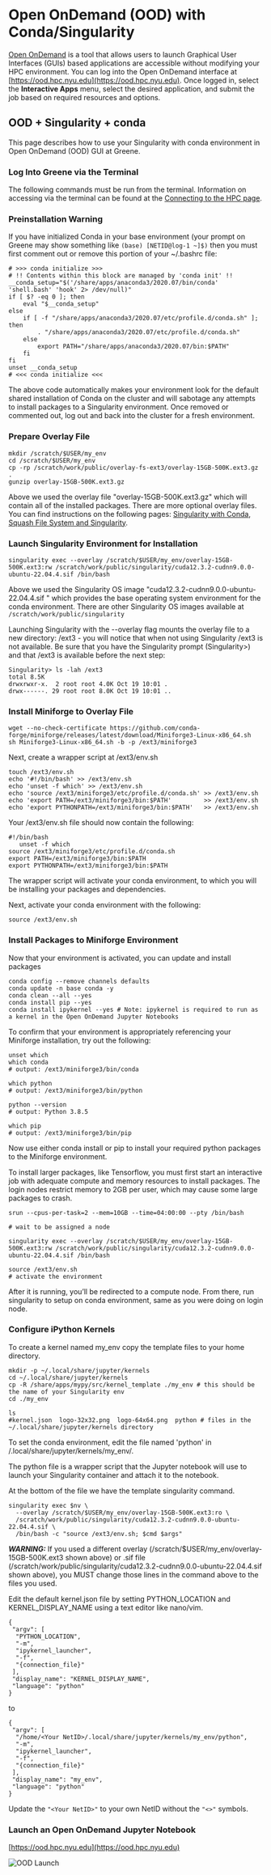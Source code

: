 # Open OnDemand (OOD) with Conda/Singularity

[Open OnDemand](https://ood.hpc.nyu.edu/) is a tool that allows users to launch Graphical User Interfaces (GUIs) based applications are accessible without modifying your HPC environment. You can log into the Open OnDemand interface at [https://ood.hpc.nyu.edu](https://ood.hpc.nyu.edu). Once logged in, select the **Interactive Apps** menu, select the desired application, and submit the job based on required resources and options. 

## OOD + Singularity + conda
This page describes how to use your Singularity with conda environment in Open OnDemand (OOD) GUI at Greene. 

### Log Into Greene via the Terminal
The following commands must be run from the terminal. Information on accessing via the terminal can be found at the [Connecting to the HPC page](../02_connecting_to_hpc/01_connecting_to_hpc.md). 

### Preinstallation Warning
If you have initialized Conda in your base environment (your prompt on Greene may show something like `(base) [NETID@log-1 ~]$)` then you must first comment out or remove this portion of your ~/.bashrc file:

```
# >>> conda initialize >>>
# !! Contents within this block are managed by 'conda init' !!
__conda_setup="$('/share/apps/anaconda3/2020.07/bin/conda' 'shell.bash' 'hook' 2> /dev/null)"
if [ $? -eq 0 ]; then
    eval "$__conda_setup"
else
    if [ -f "/share/apps/anaconda3/2020.07/etc/profile.d/conda.sh" ]; then
        . "/share/apps/anaconda3/2020.07/etc/profile.d/conda.sh"
    else
        export PATH="/share/apps/anaconda3/2020.07/bin:$PATH"
    fi
fi
unset __conda_setup
# <<< conda initialize <<<
```

The above code automatically makes your environment look for the default shared installation of Conda on the cluster and will sabotage  any attempts to install packages to a Singularity environment. Once removed or commented out, log out and back into the cluster for a fresh environment.

### Prepare Overlay File 
```
mkdir /scratch/$USER/my_env
cd /scratch/$USER/my_env
cp -rp /scratch/work/public/overlay-fs-ext3/overlay-15GB-500K.ext3.gz .
gunzip overlay-15GB-500K.ext3.gz
```
Above we used the overlay file "overlay-15GB-500K.ext3.gz" which will contain all of the installed packages. There are more optional overlay files. You can find instructions on the following pages: [Singularity with Conda](./singularity_with_conda.md), [Squash File System and Singularity](./squash_file_system_and_singularity.md). 

### Launch Singularity Environment for Installation
```
singularity exec --overlay /scratch/$USER/my_env/overlay-15GB-500K.ext3:rw /scratch/work/public/singularity/cuda12.3.2-cudnn9.0.0-ubuntu-22.04.4.sif /bin/bash
```
Above we used the Singularity OS image "cuda12.3.2-cudnn9.0.0-ubuntu-22.04.4.sif " which provides the base operating system environment for the conda environment. There are other Singularity OS images available at `/scratch/work/public/singularity`

Launching Singularity with the --overlay flag mounts the overlay file to a new directory: /ext3 - you will notice that when not using Singularity /ext3 is not available. Be sure that you have the Singularity prompt (Singularity>) and that /ext3 is available before the next step:
```
Singularity> ls -lah /ext3
total 8.5K
drwxrwxr-x.  2 root root 4.0K Oct 19 10:01 .
drwx------. 29 root root 8.0K Oct 19 10:01 ..
```

### Install Miniforge to Overlay File
```
wget --no-check-certificate https://github.com/conda-forge/miniforge/releases/latest/download/Miniforge3-Linux-x86_64.sh
sh Miniforge3-Linux-x86_64.sh -b -p /ext3/miniforge3
```
Next, create a wrapper script at /ext3/env.sh
```
touch /ext3/env.sh
echo '#!/bin/bash' >> /ext3/env.sh
echo 'unset -f which' >> /ext3/env.sh
echo 'source /ext3/miniforge3/etc/profile.d/conda.sh' >> /ext3/env.sh
echo 'export PATH=/ext3/miniforge3/bin:$PATH'         >> /ext3/env.sh
echo 'export PYTHONPATH=/ext3/miniforge3/bin:$PATH'   >> /ext3/env.sh
```
Your /ext3/env.sh file should now contain  the following:
```
#!/bin/bash
   unset -f which
source /ext3/miniforge3/etc/profile.d/conda.sh
export PATH=/ext3/miniforge3/bin:$PATH
export PYTHONPATH=/ext3/miniforge3/bin:$PATH
```
The wrapper script will activate your conda environment, to which you will be installing your packages and dependencies. 

Next, activate your conda environment with the following:
```
source /ext3/env.sh
```

### Install Packages to Miniforge Environment
Now that your environment is activated, you can update and install packages
```
conda config --remove channels defaults
conda update -n base conda -y
conda clean --all --yes
conda install pip --yes
conda install ipykernel --yes # Note: ipykernel is required to run as a kernel in the Open OnDemand Jupyter Notebooks
```
To confirm that your environment is appropriately referencing your Miniforge installation, try out the following:
```
unset which
which conda
# output: /ext3/miniforge3/bin/conda

which python
# output: /ext3/miniforge3/bin/python

python --version
# output: Python 3.8.5

which pip
# output: /ext3/miniforge3/bin/pip
```

Now use either conda install or pip to install your required python packages to the Miniforge environment.

To install larger packages, like Tensorflow, you must first start an interactive job with adequate compute and memory resources to install packages. The login nodes restrict memory to 2GB per user, which may cause some large packages to crash.
```
srun --cpus-per-task=2 --mem=10GB --time=04:00:00 --pty /bin/bash

# wait to be assigned a node

singularity exec --overlay /scratch/$USER/my_env/overlay-15GB-500K.ext3:rw /scratch/work/public/singularity/cuda12.3.2-cudnn9.0.0-ubuntu-22.04.4.sif /bin/bash

source /ext3/env.sh
# activate the environment
```

After it is running, you’ll be redirected to a compute node. From there, run singularity to setup on conda environment, same as you were doing on login node.

### Configure iPython Kernels
To create a kernel named my_env copy the template files to your home directory.
```
mkdir -p ~/.local/share/jupyter/kernels
cd ~/.local/share/jupyter/kernels
cp -R /share/apps/mypy/src/kernel_template ./my_env # this should be the name of your Singularity env
cd ./my_env 

ls
#kernel.json  logo-32x32.png  logo-64x64.png  python # files in the ~/.local/share/jupyter/kernels directory
```

To set the conda environment, edit the file named 'python' in /.local/share/jupyter/kernels/my_env/. 

The python file is a wrapper script that the Jupyter notebook will use to launch your Singularity container and attach it to the notebook.

At the bottom of the file we have the template singularity command.
```
singularity exec $nv \
  --overlay /scratch/$USER/my_env/overlay-15GB-500K.ext3:ro \
  /scratch/work/public/singularity/cuda12.3.2-cudnn9.0.0-ubuntu-22.04.4.sif \
  /bin/bash -c "source /ext3/env.sh; $cmd $args"
```
***WARNING:*** If you used a different overlay (/scratch/$USER/my_env/overlay-15GB-500K.ext3 shown above) or .sif file (/scratch/work/public/singularity/cuda12.3.2-cudnn9.0.0-ubuntu-22.04.4.sif shown above), you MUST change those lines in the command above to the files you used.

Edit the default kernel.json file by setting PYTHON_LOCATION and KERNEL_DISPLAY_NAME using a text editor like nano/vim.
```
{
 "argv": [
  "PYTHON_LOCATION",
  "-m",
  "ipykernel_launcher",
  "-f",
  "{connection_file}"
 ],
 "display_name": "KERNEL_DISPLAY_NAME",
 "language": "python"
}
```
to
```
{
 "argv": [
  "/home/<Your NetID>/.local/share/jupyter/kernels/my_env/python",
  "-m",
  "ipykernel_launcher",
  "-f",
  "{connection_file}"
 ],
 "display_name": "my_env",
 "language": "python"
}
```
Update the `"<Your NetID>"` to your own NetID without the `"<>"` symbols.

### Launch an Open OnDemand Jupyter Notebook
[https://ood.hpc.nyu.edu](https://ood.hpc.nyu.edu)

![OOD Launch](./static/OOD_launch.png)
